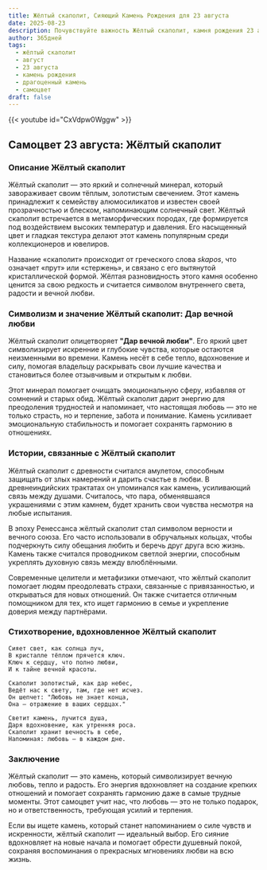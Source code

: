 ```yaml
---
title: Жёлтый скаполит, Сияющий Камень Рождения для 23 августа
date: 2025-08-23
description: Почувствуйте важность Жёлтый скаполит, камня рождения 23 августа, который символизирует Дар вечной любви. Пусть его красота и значение осветят ваш день.
author: 365дней
tags:
  - жёлтый скаполит
  - август
  - 23 августа
  - камень рождения
  - драгоценный камень
  - самоцвет
draft: false
---
```


{{< youtube id="CxVdpw0Wggw" >}}

## Самоцвет 23 августа: Жёлтый скаполит

### Описание Жёлтый скаполит

Жёлтый скаполит — это яркий и солнечный минерал, который завораживает своим тёплым, золотистым свечением. Этот камень принадлежит к семейству алюмосиликатов и известен своей прозрачностью и блеском, напоминающим солнечный свет. Жёлтый скаполит встречается в метаморфических породах, где формируется под воздействием высоких температур и давления. Его насыщенный цвет и гладкая текстура делают этот камень популярным среди коллекционеров и ювелиров.

Название «скаполит» происходит от греческого слова _skapos_, что означает «прут» или «стержень», и связано с его вытянутой кристаллической формой. Жёлтая разновидность этого камня особенно ценится за свою редкость и считается символом внутреннего света, радости и вечной любви.

### Символизм и значение Жёлтый скаполит: Дар вечной любви

Жёлтый скаполит олицетворяет **"Дар вечной любви"**. Его яркий цвет символизирует искренние и глубокие чувства, которые остаются неизменными во времени. Камень несёт в себе тепло, вдохновение и силу, помогая владельцу раскрывать свои лучшие качества и становиться более отзывчивым и открытым к любви.

Этот минерал помогает очищать эмоциональную сферу, избавляя от сомнений и старых обид. Жёлтый скаполит дарит энергию для преодоления трудностей и напоминает, что настоящая любовь — это не только страсть, но и терпение, забота и понимание. Камень усиливает эмоциональную стабильность и помогает сохранять гармонию в отношениях.

### Истории, связанные с Жёлтый скаполит

Жёлтый скаполит с древности считался амулетом, способным защищать от злых намерений и дарить счастье в любви. В древнеиндийских трактатах он упоминался как камень, усиливающий связь между душами. Считалось, что пара, обменявшаяся украшениями с этим камнем, будет хранить свои чувства несмотря на любые испытания.

В эпоху Ренессанса жёлтый скаполит стал символом верности и вечного союза. Его часто использовали в обручальных кольцах, чтобы подчеркнуть силу обещания любить и беречь друг друга всю жизнь. Камень также считался проводником светлой энергии, способным укреплять духовную связь между влюблёнными.

Современные целители и метафизики отмечают, что жёлтый скаполит помогает людям преодолевать страхи, связанные с привязанностью, и открываться для новых отношений. Он также считается отличным помощником для тех, кто ищет гармонию в семье и укрепление доверия между партнёрами.

### Стихотворение, вдохновленное Жёлтый скаполит

```
Сияет свет, как солнца луч,  
В кристалле тёплом прячется ключ.  
Ключ к сердцу, что полно любви,  
И к тайне вечной красоты.

Скаполит золотистый, как дар небес,  
Ведёт нас к свету, там, где нет исчез.  
Он шепчет: "Любовь не знает конца,  
Она — отражение в ваших сердцах."

Светит камень, лучится душа,  
Даря вдохновение, как утренняя роса.  
Скаполит хранит вечность в себе,  
Напоминая: любовь — в каждом дне.
```

### Заключение

Жёлтый скаполит — это камень, который символизирует вечную любовь, тепло и радость. Его энергия вдохновляет на создание крепких отношений и помогает сохранять гармонию даже в самые трудные моменты. Этот самоцвет учит нас, что любовь — это не только подарок, но и ответственность, требующая усилий и терпения.

Если вы ищете камень, который станет напоминанием о силе чувств и искренности, жёлтый скаполит — идеальный выбор. Его сияние вдохновляет на новые начала и помогает обрести душевный покой, сохраняя воспоминания о прекрасных мгновениях любви на всю жизнь.